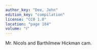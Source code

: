 ```yaml
---
author_key: "Dee, John"
edition_key: "compilation"
license: "CC0 1.0"
location: "page 184"
volume: "Ⅰ"
---
```

Mr. Nicols and Barthilmew Hickman cam.

